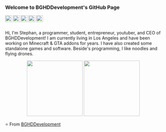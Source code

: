 ### Welcome to BGHDDevelopment's GitHub Page
<a href="https://bghddevelopment.com/discord">
  <img align="left" alt="Discord" width="22px" src="https://cdn.jsdelivr.net/npm/simple-icons@3.1.0/icons/discord.svg" />
</a>
<a href="http://linkedin.com/company/bghddevelopment">
  <img align="left" alt="LinkedIn" width="22px" src="https://cdn.jsdelivr.net/npm/simple-icons@3.1.0/icons/linkedin.svg" />
</a>
<a href="ceo@bghddevelopment.com">
  <img align="left" alt="'Gmail" width="22px" src="https://cdn.jsdelivr.net/npm/simple-icons@3.1.0/icons/gmail.svg" />
</a>
<a href="https://partreon.com/BGHDDevelopment">
  <img align="left" alt="Patreon" width="22px" src="https://cdn.jsdelivr.net/npm/simple-icons@3.1.0/icons/patreon.svg" />
</a>
<a href="https://youtube.com/BGHDDevelopment">
  <img align="left" alt="YouTube" width="22px" src="https://cdn.jsdelivr.net/npm/simple-icons@3.1.0/icons/youtube.svg" />
</a>
<br />
<br />

Hi, I'm Stephan, a programmer, student, entrepreneur, youtuber, and CEO of BGHDDevelopment! I am currently living in Los Angeles and have been working on Minecraft & GTA addons for years. I have also created some standalone games and software. Beside's programming, I like noodles and flying drones.


<div align="center">
<img height="180em" src="https://github-readme-stats.vercel.app/api?username=bghddevelopment&show_icons=true&hide_border=true&theme=dark"/>
<img height="180em" src="https://github-readme-stats.vercel.app/api/top-langs/?username=InventivetalentDev&theme=dark&layout=compact&langs_count=6"/>
</div>

⭐️ From [BGHDDevelopment](https://github.com/bghddevelopment)
